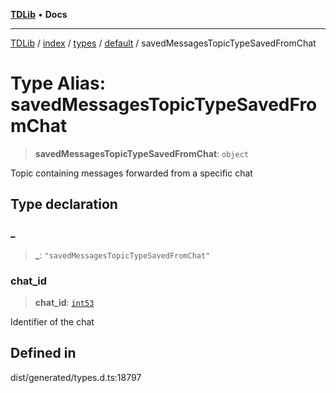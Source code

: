 [**TDLib**](../../../../../../README.md) • **Docs**

***

[TDLib](../../../../../../modules.md) / [index](../../../../../README.md) / [types](../../../README.md) / [default](../README.md) / savedMessagesTopicTypeSavedFromChat

# Type Alias: savedMessagesTopicTypeSavedFromChat

> **savedMessagesTopicTypeSavedFromChat**: `object`

Topic containing messages forwarded from a specific chat

## Type declaration

### \_

> **\_**: `"savedMessagesTopicTypeSavedFromChat"`

### chat\_id

> **chat\_id**: [`int53`](int53.md)

Identifier of the chat

## Defined in

dist/generated/types.d.ts:18797
